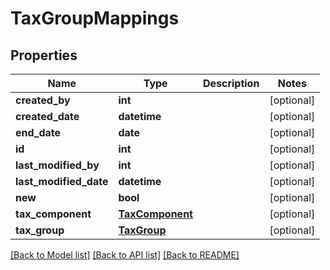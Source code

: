 # TaxGroupMappings

## Properties
Name | Type | Description | Notes
------------ | ------------- | ------------- | -------------
**created_by** | **int** |  | [optional] 
**created_date** | **datetime** |  | [optional] 
**end_date** | **date** |  | [optional] 
**id** | **int** |  | [optional] 
**last_modified_by** | **int** |  | [optional] 
**last_modified_date** | **datetime** |  | [optional] 
**new** | **bool** |  | [optional] 
**tax_component** | [**TaxComponent**](TaxComponent.md) |  | [optional] 
**tax_group** | [**TaxGroup**](TaxGroup.md) |  | [optional] 

[[Back to Model list]](../README.md#documentation-for-models) [[Back to API list]](../README.md#documentation-for-api-endpoints) [[Back to README]](../README.md)

